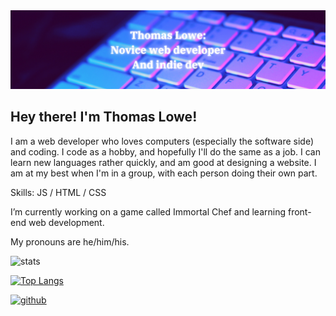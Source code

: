 <img src="banner.png" alt="Thomas Lowe: Novice web developer And indie dev" />

## Hey there! I'm Thomas Lowe!

I am a web developer who loves computers (especially the software side) and coding. I code as a hobby, and hopefully I'll do the same as a job. I can learn new languages rather quickly, and am good at designing a website. I am at my best when I'm in a group, with each person doing their own part.

Skills: JS / HTML / CSS

I’m currently working on a game called Immortal Chef and learning front-end web development.

My pronouns are he/him/his.

<img alt="stats" src="https://github-readme-stats.vercel.app/api?username=swimmer248&show_icons=true)](https://github.com/swimmer248/github-readme-stats" />

[![Top Langs](https://github-readme-stats.vercel.app/api/top-langs/?username=swimmer248)](https://github.com/swimmer248/github-readme-stats)

[<img src='https://cdn.jsdelivr.net/npm/simple-icons@3.0.1/icons/github.svg' alt='github' height='40'>](https://github.com/swimmer248)
